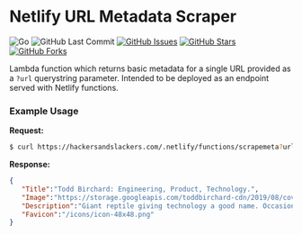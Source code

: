 # Netlify URL Metadata Scraper

![Go](https://img.shields.io/badge/Go-1.14-blue.svg?logo=go&longCache=true&logoColor=white&colorB=88C0D0&style=flat-square&colorA=4c566a)
![GitHub Last Commit](https://img.shields.io/github/last-commit/google/skia.svg?style=flat-square&colorA=4c566a&colorB=a3be8c)
[![GitHub Issues](https://img.shields.io/github/issues/toddbirchard/netlify-metadata-scraper.svg?style=flat-square&colorA=4c566a&colorB=ebcb8b)](https://github.com/toddbirchard/netlify-metadata-scraper/issues)
[![GitHub Stars](https://img.shields.io/github/stars/toddbirchard/netlify-metadata-scraper.svg?style=flat-square&colorB=ebcb8b&colorA=4c566a)](https://github.com/toddbirchard/netlify-metadata-scraper/stargazers)
[![GitHub Forks](https://img.shields.io/github/forks/toddbirchard/netlify-metadata-scraper.svg?style=flat-square&colorA=4c566a&colorB=ebcb8b)](https://github.com/toddbirchard/netlify-metadata-scraper/network)

Lambda function which returns basic metadata for a single URL provided as a `?url` querystring parameter. Intended to be deployed as an endpoint served with Netlify functions.

### Example Usage

**Request:**
```bash
$ curl https://hackersandslackers.com/.netlify/functions/scrapemeta?url=https://toddbirchard.com
```

**Response:**
```json
{
   "Title":"Todd Birchard: Engineering, Product, Technology.",
   "Image":"https://storage.googleapis.com/toddbirchard-cdn/2019/08/cover.jpeg",
   "Description":"Giant reptile giving technology a good name. Occasional tangents of mass destruction. Made in Silicon Alley.",
   "Favicon":"/icons/icon-48x48.png"
}
```